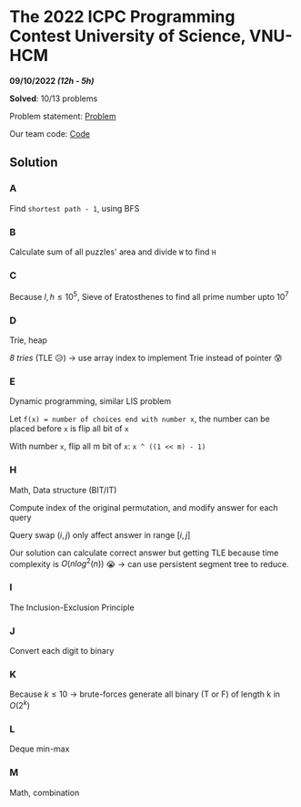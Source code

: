# The 2022 ICPC Programming Contest University of Science, VNU-HCM
**09/10/2022 *(12h - 5h)***

**Solved**: 10/13 problems

Problem statement: [Problem](Problem)

Our team code: [Code](Code)

## Solution

### A
Find `shortest path - 1`, using BFS
### B
Calculate sum of all puzzles' area and divide `W` to find `H`
### C
Because $l, h \le 10^5$, Sieve of Eratosthenes to find all prime number upto $10^7$
### D
Trie, heap

*8 tries* (TLE 😥) -> use array index to implement Trie instead of pointer 😰

### E
Dynamic programming, similar LIS problem

Let `f(x) = number of choices end with number x`, the number can be placed before `x` is flip all bit of `x`

With number `x`, flip all m bit of `x`: `x ^ ((1 << m) - 1)`


### H
Math, Data structure (BIT/IT)

Compute index of the original permutation, and modify answer for each query

Query swap $(i, j)$ only affect answer in range $[i, j]$

Our solution can calculate correct answer but getting TLE because time complexity is $O(nlog^2(n))$ 😭 -> can use persistent segment tree to reduce.

### I
The Inclusion-Exclusion Principle

### J
Convert each digit to binary

### K
Because $k \le 10$ -> brute-forces generate all binary (T or F) of length k in $O(2^k)$ 

### L
Deque min-max

### M
Math, combination